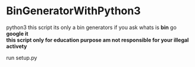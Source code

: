 # BinGeneratorWithPython3
python3 
this script its only a bin generators if you ask whats is **bin** go **google it**  
**this script only for education purpose am not responsible for your illegal activety**


run setup.py

